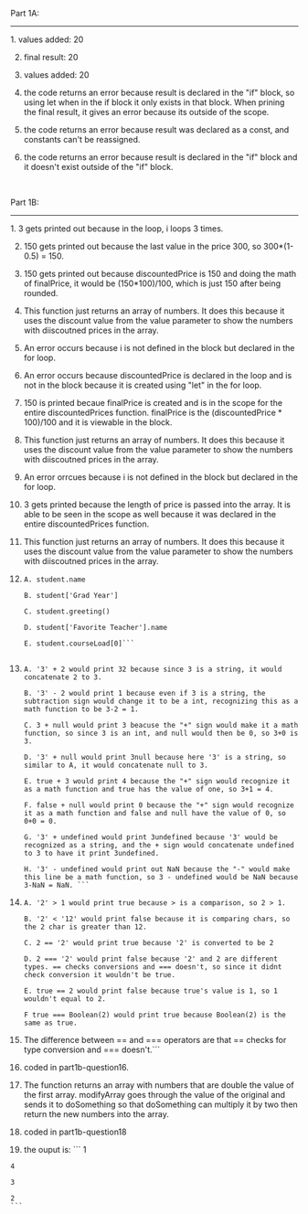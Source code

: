 Part 1A:
<hr>
1. values added: 20

2. final result: 20

3. values added: 20

4. the code returns an error because result is declared in the "if" block, so using let when in the if block it only exists in that block. When prining the final result, it gives an error because its outside of the scope.

5. the code returns an error because result was declared as a const, and constants can't be reassigned.

6. the code returns an error because result is declared in the "if" block and it doesn't exist outside of the "if" block.

<br>

Part 1B:
<hr>
1. 3 gets printed out because in the loop, i loops 3 times.

2. 150 gets printed out because the last value in the price 300, so 300*(1-0.5) = 150.

3. 150 gets printed out because discountedPrice is 150 and doing the math of finalPrice, it would be (150*100)/100, which is just 150 after being rounded.

4. This function just returns an array of numbers. It does this because it uses the discount value from the value parameter to show the numbers with diiscoutned prices in the array.

5. An error occurs because i is not defined in the block but declared in the for loop.
6. An error occurs because discountedPrice is declared in the loop and is not in the block because it is created using "let" in the for loop.

7. 150 is printed becaue finalPrice is created and is in the scope for the entire discountedPrices function. finalPrice is the (discountedPrice * 100)/100 and it is viewable in the block.

8. This function just returns an array of numbers. It does this because it uses the discount value from the value parameter to show the numbers with diiscoutned prices in the array. 

9.  An error orrcues because i is not defined in the block but declared in the for loop.

10. 3 gets printed because the length of price is passed into the array. It is able to be seen in the scope as well because it was declared 
in the entire discountedPrices function.

11. This function just returns an array of numbers. It does this because it uses the discount value from the value parameter to show the numbers with diiscoutned prices in the array.

12.
    ```
    A. student.name

    B. student['Grad Year']
    
    C. student.greeting()

    D. student['Favorite Teacher'].name
    
    E. student.courseLoad[0]```


1.  
    ```
    A. '3' + 2 would print 32 because since 3 is a string, it would concatenate 2 to 3.
    
    B. '3' - 2 would print 1 because even if 3 is a string, the subtraction sign would change it to be a int, recognizing this as a math function to be 3-2 = 1.
    
    C. 3 + null would print 3 beacuse the "+" sign would make it a math function, so since 3 is an int, and null would then be 0, so 3+0 is 3.
    
    D. '3' + null would print 3null because here '3' is a string, so similar to A, it would concatenate null to 3.
    
    E. true + 3 would print 4 because the "+" sign would recognize it as a math function and true has the value of one, so 3+1 = 4.
    
    F. false + null would print 0 because the "+" sign would recognize it as a math function and false and null have the value of 0, so 0+0 = 0.
    
    G. '3' + undefined would print 3undefined because '3' would be recognized as a string, and the + sign would concatenate undefined to 3 to have it print 3undefined.
    
    H. '3' - undefined would print out NaN because the "-" would make this line be a math function, so 3 - undefined would be NaN because 3-NaN = NaN. ```

14.
    ```
    A. '2' > 1 would print true because > is a comparison, so 2 > 1.
   
    B. '2' < '12' would print false because it is comparing chars, so the 2 char is greater than 12.
   
    C. 2 == '2' would print true because '2' is converted to be 2
   
    D. 2 === '2' would print false because '2' and 2 are different types. == checks conversions and === doesn't, so since it didnt check conversion it wouldn't be true.
    
    E. true == 2 would print false because true's value is 1, so 1 wouldn't equal to 2.
    
    F true === Boolean(2) would print true because Boolean(2) is the same as true. 

15.  The difference between == and === operators are that == checks for type conversion and === doesn't.```

16.  coded in part1b-question16.

17.  The function returns an array with numbers that are double the value of the first array. modifyArray goes through the value of the original and sends it to doSomething so that doSomething can multiply it by two then return the new numbers into the array.

18.  coded in part1b-question18

19.  the ouput is:
    ```
    1

    4

    3

    2
    ```
    
